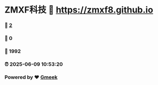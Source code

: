 # ZMXF科技 :link: https://zmxf8.github.io 
### :page_facing_up: [2](https://zmxf8.github.io/tag.html) 
### :speech_balloon: 0 
### :hibiscus: 1992 
### :alarm_clock: 2025-06-09 10:53:20 
### Powered by :heart: [Gmeek](https://github.com/Meekdai/Gmeek)
